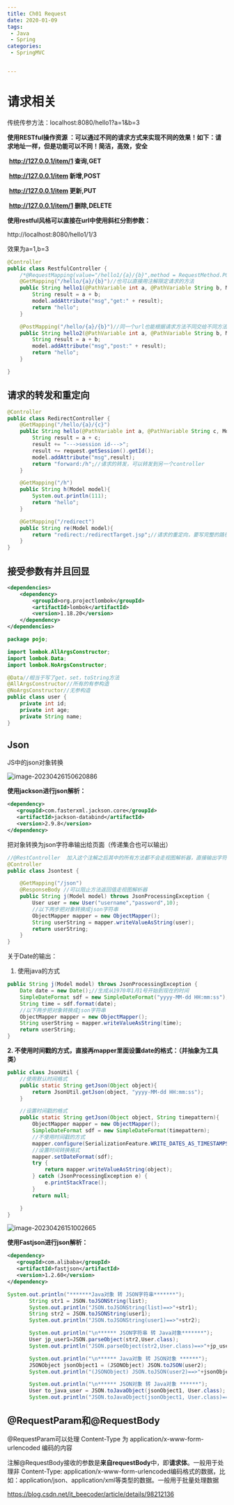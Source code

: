 ```yaml
---
title: Ch01 Request
date: 2020-01-09
tags:
 - Java
 - Spring
categories:
 - SpringMVC


---
```


# 请求相关

传统传参方法：localhost:8080/hello1?a=1&b=3

**使用RESTful操作资源 ：可以通过不同的请求方式来实现不同的效果！如下：请求地址一样，但是功能可以不同！简洁，高效，安全**

​	**http://127.0.0.1/item/1 查询,GET**

​	**http://127.0.0.1/item 新增,POST**

​	**http://127.0.0.1/item 更新,PUT**

​	**http://127.0.0.1/item/1 删除,DELETE**

**使用restful风格可以直接在url中使用斜杠分割参数：**

http://localhost:8080/hello1/1/3

效果为a=1,b=3

```java
@Controller
public class RestfulController {
    /*@RequestMapping(value="/hello1/{a}/{b}",method = RequestMethod.POST)//可以使servlet读取到url中的参数并传参，可以限定方法类型*/
    @GetMapping("/hello/{a}/{b}")//也可以直接用注解限定请求的方法
    public String hello1(@PathVariable int a, @PathVariable String b, Model model){
        String result = a + b;
        model.addAttribute("msg","get:" + result);
        return "hello";
    }

    @PostMapping("/hello/{a}/{b}")//同一个url也能根据请求方法不同交给不同方法处理
    public String hello2(@PathVariable int a, @PathVariable String b, Model model){
        String result = a + b;
        model.addAttribute("msg","post:" + result);
        return "hello";
    }

}
```

## 请求的转发和重定向

```java
@Controller
public class RedirectController {
    @GetMapping("/hello/{a}/{c}")
    public String hello(@PathVariable int a, @PathVariable String c, Model model, HttpServletRequest request, HttpServletResponse response){
        String result = a + c;
        result += "--->session id--->";
        result += request.getSession().getId();
        model.addAttribute("msg",result);
        return "forward:/h";//请求的转发，可以转发到另一个controller
    }

    @GetMapping("/h")
    public String h(Model model){
        System.out.println(111);
        return "hello";
    }

    @GetMapping("/redirect")
    public String re(Model model){
        return "redirect:/redirectTarget.jsp";//请求的重定向，要写完整的路径名（不可以访问webinf下的资源）
    }
}
```



## 接受参数有并且回显

```xml
<dependencies>
    <dependency>
        <groupId>org.projectlombok</groupId>
        <artifactId>lombok</artifactId>
        <version>1.18.20</version>
    </dependency>
</dependencies>
```



```java
package pojo;

import lombok.AllArgsConstructor;
import lombok.Data;
import lombok.NoArgsConstructor;

@Data//相当于写了get，set，toString方法
@AllArgsConstructor//所有的有参构造
@NoArgsConstructor//无参构造
public class user {
    private int id;
    private int age;
    private String name;
}
```



## Json

JS中的json对象转换

![image-20230426150620886](https://markdown-1301334775.cos.eu-frankfurt.myqcloud.com/image-20230426150620886.png)



**使用jackson进行json解析：**

```xml
<dependency>
   <groupId>com.fasterxml.jackson.core</groupId>
   <artifactId>jackson-databind</artifactId>
   <version>2.9.8</version>
</dependency>
```



把对象转换为json字符串输出给页面（传递集合也可以输出）

```java
//@RestController  加入这个注解之后其中的所有方法都不会走视图解析器，直接输出字符串
@Controller
public class Jsontest {

    @GetMapping("/json")
    @ResponseBody //可以阻止方法返回值走视图解析器
    public String j(Model model) throws JsonProcessingException {
        User user = new User("username","password",10);
        //以下两步把对象转换成json字符串
        ObjectMapper mapper = new ObjectMapper();
        String userString = mapper.writeValueAsString(user);
        return userString;
    }
}
```



关于Date的输出：

1. 使用java的方式

```java
public String j(Model model) throws JsonProcessingException {
    Date date = new Date();//生成从1970年1月1号开始到现在的时间
    SimpleDateFormat sdf = new SimpleDateFormat("yyyy-MM-dd HH:mm:ss");//自定义时间格式,注意大小写
    String time = sdf.format(date);
    //以下两步把对象转换成json字符串
    ObjectMapper mapper = new ObjectMapper();
    String userString = mapper.writeValueAsString(time);
    return userString;
}
```

**2. 不使用时间戳的方式，直接再mapper里面设置date的格式：（并抽象为工具类）**

```java
public class JsonUtil {
    //使用默认时间格式
    public static String getJson(Object object){
        return JsonUtil.getJson(object, "yyyy-MM-dd HH:mm:ss");
    }

    //设置时间戳的格式
    public static String getJson(Object object, String timepattern){
        ObjectMapper mapper = new ObjectMapper();
        SimpleDateFormat sdf = new SimpleDateFormat(timepattern);
        //不使用时间戳的方式
        mapper.configure(SerializationFeature.WRITE_DATES_AS_TIMESTAMPS, false);
        //设置时间转换格式
        mapper.setDateFormat(sdf);
        try {
            return mapper.writeValueAsString(object);
        } catch (JsonProcessingException e) {
            e.printStackTrace();
        }
        return null;

    }
}
```

![image-20230426151002665](https://markdown-1301334775.cos.eu-frankfurt.myqcloud.com/image-20230426151002665.png)





**使用Fastjson进行json解析：**

```xml
<dependency>
   <groupId>com.alibaba</groupId>
   <artifactId>fastjson</artifactId>
   <version>1.2.60</version>
</dependency>
```



```java
System.out.println("*******Java对象 转 JSON字符串*******");
       String str1 = JSON.toJSONString(list);
       System.out.println("JSON.toJSONString(list)==>"+str1);
       String str2 = JSON.toJSONString(user1);
       System.out.println("JSON.toJSONString(user1)==>"+str2);

       System.out.println("\n****** JSON字符串 转 Java对象*******");
       User jp_user1=JSON.parseObject(str2,User.class);
       System.out.println("JSON.parseObject(str2,User.class)==>"+jp_user1);

       System.out.println("\n****** Java对象 转 JSON对象 ******");
       JSONObject jsonObject1 = (JSONObject) JSON.toJSON(user2);
       System.out.println("(JSONObject) JSON.toJSON(user2)==>"+jsonObject1.getString("name"));

       System.out.println("\n****** JSON对象 转 Java对象 ******");
       User to_java_user = JSON.toJavaObject(jsonObject1, User.class);
       System.out.println("JSON.toJavaObject(jsonObject1, User.class)==>"+to_java_user);
```



## @RequestParam和@RequestBody

@RequestParam可以处理 Content-Type 为 application/x-www-form-urlencoded 编码的内容

注解@RequestBody接收的参数是**来自requestBody**中，即**请求体**。一般用于处理非 Content-Type: application/x-www-form-urlencoded编码格式的数据，比如：application/json、application/xml等类型的数据。一般用于批量处理数据

https://blog.csdn.net/it_beecoder/article/details/98212136
